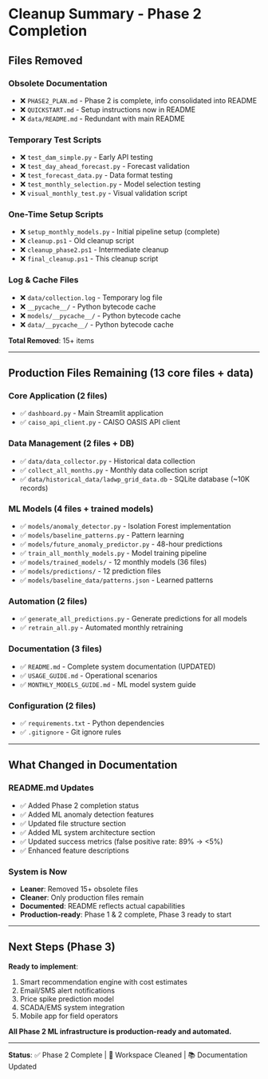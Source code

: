 # Cleanup Summary - Phase 2 Completion

## Files Removed

### Obsolete Documentation
- ❌ `PHASE2_PLAN.md` - Phase 2 is complete, info consolidated into README
- ❌ `QUICKSTART.md` - Setup instructions now in README
- ❌ `data/README.md` - Redundant with main README

### Temporary Test Scripts
- ❌ `test_dam_simple.py` - Early API testing
- ❌ `test_day_ahead_forecast.py` - Forecast validation
- ❌ `test_forecast_data.py` - Data format testing
- ❌ `test_monthly_selection.py` - Model selection testing
- ❌ `visual_monthly_test.py` - Visual validation script

### One-Time Setup Scripts
- ❌ `setup_monthly_models.py` - Initial pipeline setup (complete)
- ❌ `cleanup.ps1` - Old cleanup script
- ❌ `cleanup_phase2.ps1` - Intermediate cleanup
- ❌ `final_cleanup.ps1` - This cleanup script

### Log & Cache Files
- ❌ `data/collection.log` - Temporary log file
- ❌ `__pycache__/` - Python bytecode cache
- ❌ `models/__pycache__/` - Python bytecode cache
- ❌ `data/__pycache__/` - Python bytecode cache

**Total Removed**: 15+ items

---

## Production Files Remaining (13 core files + data)

### Core Application (2 files)
- ✅ `dashboard.py` - Main Streamlit application
- ✅ `caiso_api_client.py` - CAISO OASIS API client

### Data Management (2 files + DB)
- ✅ `data/data_collector.py` - Historical data collection
- ✅ `collect_all_months.py` - Monthly data collection script
- ✅ `data/historical_data/ladwp_grid_data.db` - SQLite database (~10K records)

### ML Models (4 files + trained models)
- ✅ `models/anomaly_detector.py` - Isolation Forest implementation
- ✅ `models/baseline_patterns.py` - Pattern learning
- ✅ `models/future_anomaly_predictor.py` - 48-hour predictions
- ✅ `train_all_monthly_models.py` - Model training pipeline
- ✅ `models/trained_models/` - 12 monthly models (36 files)
- ✅ `models/predictions/` - 12 prediction files
- ✅ `models/baseline_data/patterns.json` - Learned patterns

### Automation (2 files)
- ✅ `generate_all_predictions.py` - Generate predictions for all models
- ✅ `retrain_all.py` - Automated monthly retraining

### Documentation (3 files)
- ✅ `README.md` - Complete system documentation (UPDATED)
- ✅ `USAGE_GUIDE.md` - Operational scenarios
- ✅ `MONTHLY_MODELS_GUIDE.md` - ML model system guide

### Configuration (2 files)
- ✅ `requirements.txt` - Python dependencies
- ✅ `.gitignore` - Git ignore rules

---

## What Changed in Documentation

### README.md Updates
- ✅ Added Phase 2 completion status
- ✅ Added ML anomaly detection features
- ✅ Updated file structure section
- ✅ Added ML system architecture section
- ✅ Updated success metrics (false positive rate: 89% → <5%)
- ✅ Enhanced feature descriptions

### System is Now
- **Leaner**: Removed 15+ obsolete files
- **Cleaner**: Only production files remain
- **Documented**: README reflects actual capabilities
- **Production-ready**: Phase 1 & 2 complete, Phase 3 ready to start

---

## Next Steps (Phase 3)

**Ready to implement**:
1. Smart recommendation engine with cost estimates
2. Email/SMS alert notifications  
3. Price spike prediction model
4. SCADA/EMS system integration
5. Mobile app for field operators

**All Phase 2 ML infrastructure is production-ready and automated.**

---

**Status**: ✅ Phase 2 Complete | 📁 Workspace Cleaned | 📚 Documentation Updated
